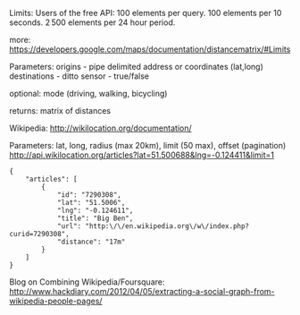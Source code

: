 Limits:
Users of the free API:
100 elements per query.
100 elements per 10 seconds.
2 500 elements per 24 hour period.

more:
https://developers.google.com/maps/documentation/distancematrix/#Limits

Parameters:
origins - pipe delimited address or coordinates (lat,long)
destinations - ditto
sensor - true/false

optional:
mode (driving, walking, bicycling)

returns:
matrix of distances

Wikipedia:
http://wikilocation.org/documentation/

Parameters: lat, long, radius (max 20km), limit (50 max), offset (pagination)
http://api.wikilocation.org/articles?lat=51.500688&lng=-0.124411&limit=1

```
{
    "articles": [
        {
            "id": "7290308",
            "lat": "51.5006",
            "lng": "-0.124611",
            "title": "Big Ben",
            "url": "http:\/\/en.wikipedia.org\/w\/index.php?curid=7290308",
            "distance": "17m"
        }
    ]
}
```

Blog on Combining Wikipedia/Foursquare:
http://www.hackdiary.com/2012/04/05/extracting-a-social-graph-from-wikipedia-people-pages/

